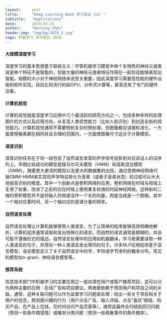 ```yaml
---
layout:     post
title:      "Deep Learning Book 学习笔记（12）"
subtitle:   "Applications"
date:       2018-05-23
author:     "Wenlong Shen"
header-img: "img/bg/2018_3.jpg"
tags: 机器学习 读书笔记 2018
---
```


<script type="text/javascript" src="http://cdn.mathjax.org/mathjax/latest/MathJax.js?config=default"></script>

#### 大规模深度学习

深度学习的基本思想基于联结主义：尽管机器学习模型中单个生物性的神经元或者说是单个特征不是智能的，但是大量的神经元或者特征作用在一起往往能够表现出智能。规模的大小对于神经网络来说至关重要，因此深度学习需要高性能的硬件设施和软件实现。目前比较流行的如GPU、分布式计算等，甚至还有了专门的硬件设备。

#### 计算机视觉

计算机视觉就是深度学习应用中几个最活跃的研究方向之一，包括多种多样的处理图片的方式以及应用方向，从复现人类视觉能力（比如人脸识别）到创造全新的视觉能力。计算机视觉通常不需要特别复杂的预处理，但图像都应该被标准化，一方面使得像素都在相同并且合理的范围内，一方面使图像尺寸适合于计算模型。

#### 语音识别

语音识别任务在于将一段包括了自然语言发音的声学信号投影到对应说话人的词序列上。早期比较成功的模型是隐马尔可夫模型（HMM）和高斯混合模型（GMM）。随着更大更深的模型以及更大的数据集的出现，通过使用神经网络代替GMM-HMM来实现将声学特征转化为音素（或者子音素状态）的过程可以大大地提高识别的精度。其中一个创新点是卷积网络的应用，卷积网络在时域与频域上复用了权重，改进了之前的仅在时域上使用重复权值的时延神经网络。这种新的二维的卷积模型并不是将输入的频谱当作一个长的向量，而是当成是一个图像，其中一个轴对应着时间，另一个轴对应的是谱分量的频率。

#### 自然语言处理

自然语言处理让计算机能够使用人类语言，为了让简单的程序能够高效明确地解析，计算机程序通常读取和发出特殊化的语言。而自然的语言通常是模糊的，并且可能不遵循形式的描述。自然语言处理中的应用如机器翻译，学习者需要读取一种人类语言的句子，并用另一种人类语言发出等同的句子。许多NLP应用程序基于语言模型，语言模型定义了关于自然语言中的字、字符或字节序列的概率分布。常见的模型如n-gram、神经语言模型等。

#### 推荐系统

信息技术部门中机器学习的主要应用之一是向潜在用户或客户推荐项目，这可以分为两种主要的应用：在线广告和项目建议，两者都依赖于预测用户和项目之间的关联。通常，这种关联问题可以作为监督学习问题来处理：给出一些关于项目和关于用户的信息，预测感兴趣的行为（用户点击广告、输入评级、点击“喜欢”按钮、购买产品，在产品上花钱、花时间访问产品页面等）。通常这最终会归结到回归问题（预测一些条件期望值）或概率分类问题（预测一些离散事件的条件概率）。
